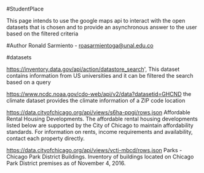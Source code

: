 #StudentPlace

This page intends to use the google maps api to interact with the open datasets that is chosen and to provide an asynchronous answer to the user based on the filtered criteria

#Author
Ronald Sarmiento - roasarmientoga@unal.edu.co

#datasets

https://inventory.data.gov/api/action/datastore_search',
This dataset contains information from US universities and it can be filtered the search based on a query

https://www.ncdc.noaa.gov/cdo-web/api/v2/data?datasetid=GHCND
the climate dataset provides the climate information of a ZIP code location

https://data.cityofchicago.org/api/views/s6ha-ppgi/rows.json
Affordable Rental Housing Developments. The affordable rental housing developments listed below are supported by the City of Chicago to maintain affordability standards. For information on rents, income requirements and availability, contact each property directly.

https://data.cityofchicago.org/api/views/vcti-mbcd/rows.json
Parks - Chicago Park District Buildings. Inventory of buildings located on Chicago Park District premises as of November 4, 2016.
